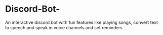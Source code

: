 # Discord-Bot-
An interactive discord bot with fun features like playing songs, convert text to speech and speak in voice channels and set reminders
